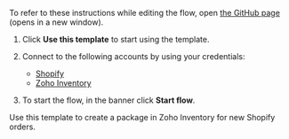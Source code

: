 To refer to these instructions while editing the flow, open [the GitHub page](https://github.com/ot4i/app-connect-templates/blob/main/resources/markdown/Create%20a%20package%20in%20Zoho%20Inventory%20for%20new%20Shopify%20orders_instructions.md) (opens in a new window).

1. Click **Use this template** to start using the template.
2. Connect to the following accounts by using your credentials:
   - [Shopify](https://ibm.biz/acshopify)
   - [Zoho Inventory](https://ibm.biz/aczohoinventory)
   
3. To start the flow, in the banner click **Start flow**.

Use this template to create a package in Zoho Inventory for new Shopify orders.
